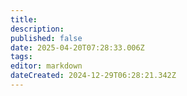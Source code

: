 ```yaml
---
title: 
description: 
published: false
date: 2025-04-20T07:28:33.006Z
tags: 
editor: markdown
dateCreated: 2024-12-29T06:28:21.342Z
---
```


<a></a>